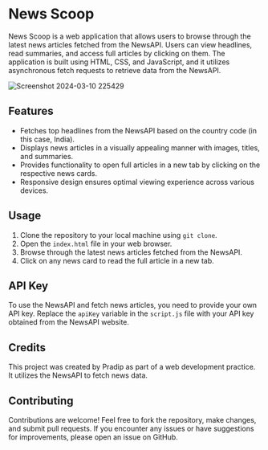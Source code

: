 # News Scoop

News Scoop is a web application that allows users to browse through the latest news articles fetched from the NewsAPI. Users can view headlines, read summaries, and access full articles by clicking on them. The application is built using HTML, CSS, and JavaScript, and it utilizes asynchronous fetch requests to retrieve data from the NewsAPI.

![Screenshot 2024-03-10 225429](https://github.com/panjyar/NewsScoop/assets/121200924/9ecfd0e0-38df-4810-802d-e6adacd1eaa5)

## Features

- Fetches top headlines from the NewsAPI based on the country code (in this case, India).
- Displays news articles in a visually appealing manner with images, titles, and summaries.
- Provides functionality to open full articles in a new tab by clicking on the respective news cards.
- Responsive design ensures optimal viewing experience across various devices.

## Usage

1. Clone the repository to your local machine using `git clone`.
2. Open the `index.html` file in your web browser.
3. Browse through the latest news articles fetched from the NewsAPI.
4. Click on any news card to read the full article in a new tab.

## API Key

To use the NewsAPI and fetch news articles, you need to provide your own API key. Replace the `apiKey` variable in the `script.js` file with your API key obtained from the NewsAPI website.

## Credits

This project was created by Pradip as part of a web development practice. It utilizes the NewsAPI to fetch news data.


## Contributing

Contributions are welcome! Feel free to fork the repository, make changes, and submit pull requests. If you encounter any issues or have suggestions for improvements, please open an issue on GitHub.



